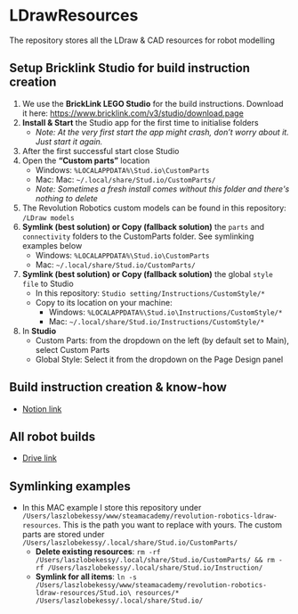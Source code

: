 # LDrawResources
The repository stores all the LDraw & CAD resources for robot modelling

## Setup Bricklink Studio for build instruction creation
1. We use the **BrickLink LEGO Studio** for the build instructions. Download it here: https://www.bricklink.com/v3/studio/download.page
2. **Install & Start** the Studio app for the first time to initialise folders
    - *Note: At the very first start the app might crash, don’t worry about it. Just start it again.*
3. After the first successful start close Studio
4. Open the **“Custom parts”** location 
    - Windows: `%LOCALAPPDATA%\Stud.io\CustomParts`
    - Mac: Mac: `~/.local/share/Stud.io/CustomParts/`
    - *Note: Sometimes a fresh install comes without this folder and there's nothing to delete*
5. The Revolution Robotics custom models can be found in this repository: `/LDraw models`
6. **Symlink (best solution) or Copy (fallback solution)** the `parts` and `connectivity` folders to the CustomParts folder. See symlinking examples below
    - Windows: `%LOCALAPPDATA%\Stud.io\CustomParts`
    - Mac: `~/.local/share/Stud.io/CustomParts/`
7. **Symlink (best solution) or Copy (fallback solution)** the global `style file` to Studio
    - In this repository: `Studio setting/Instructions/CustomStyle/*`
    - Copy to its location on your machine:
        - Windows: `%LOCALAPPDATA%\Stud.io\Instructions/CustomStyle/*`
        - Mac: `~/.local/share/Stud.io/Instructions/CustomStyle/*`
8. In **Studio**
    - Custom Parts: from the dropdown on the left (by default set to Main), select Custom Parts
    - Global Style: Select it from the dropdown on the Page Design panel

## Build instruction creation & know-how
- [Notion link](https://www.notion.so/steamacademypro/Build-instructions-e2ea71c0967e452e86dd69178eddef85)

## All robot builds
- [Drive link](https://drive.google.com/drive/folders/1K5lteZ-coDv6EaQ5NzyZrNBuxguR_WlL)

## Symlinking examples
- In this MAC example I store this repository under `/Users/laszlobekessy/www/steamacademy/revolution-robotics-ldraw-resources`. This is the path you want to replace with yours. The custom parts are stored under ` /Users/laszlobekessy/.local/share/Stud.io/CustomParts/`
    - **Delete existing resources**: `rm -rf /Users/laszlobekessy/.local/share/Stud.io/CustomParts/ && rm -rf /Users/laszlobekessy/.local/share/Stud.io/Instruction/`
    - **Symlink for all items**: `ln -s /Users/laszlobekessy/www/steamacademy/revolution-robotics-ldraw-resources/Stud.io\ resources/* /Users/laszlobekessy/.local/share/Stud.io/`
